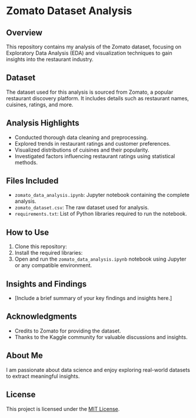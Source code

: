 # Zomato Dataset Analysis

## Overview
This repository contains my analysis of the Zomato dataset, focusing on Exploratory Data Analysis (EDA) and visualization techniques to gain insights into the restaurant industry.

## Dataset
The dataset used for this analysis is sourced from Zomato, a popular restaurant discovery platform. It includes details such as restaurant names, cuisines, ratings, and more.

## Analysis Highlights
- Conducted thorough data cleaning and preprocessing.
- Explored trends in restaurant ratings and customer preferences.
- Visualized distributions of cuisines and their popularity.
- Investigated factors influencing restaurant ratings using statistical methods.

## Files Included
- `zomato_data_analysis.ipynb`: Jupyter notebook containing the complete analysis.
- `zomato_dataset.csv`: The raw dataset used for analysis.
- `requirements.txt`: List of Python libraries required to run the notebook.

## How to Use
1. Clone this repository:
2. Install the required libraries:
3. Open and run the `zomato_data_analysis.ipynb` notebook using Jupyter or any compatible environment.

## Insights and Findings
- [Include a brief summary of your key findings and insights here.]

## Acknowledgments
- Credits to Zomato for providing the dataset.
- Thanks to the Kaggle community for valuable discussions and insights.

## About Me
I am passionate about data science and enjoy exploring real-world datasets to extract meaningful insights.

## License
This project is licensed under the [MIT License](LICENSE).


